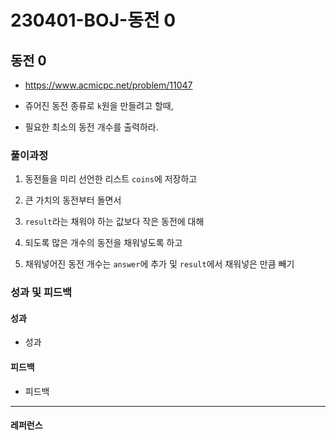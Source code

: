 # 230401-BOJ-동전 0

## 동전 0

- https://www.acmicpc.net/problem/11047

- 쥬어진 동전 종류로 `k`원을 만들려고 할때,

- 필요한 최소의 동전 개수를 출력하라.

### 풀이과정

1. 동전들을 미리 선언한 리스트 `coins`에 저장하고

2. 큰 가치의 동전부터 돌면서

3. `result`라는 채워야 하는 값보다 작은 동전에 대해

4. 되도록 많은 개수의 동전을 채워넣도록 하고

5. 채워넣어진 동전 개수는 `answer`에 추가 및 `result`에서 채워넣은 만큼 빼기

### 성과 및 피드백

#### 성과

- 성과

#### 피드백

- 피드백

--- 

#### 레퍼런스

> 

